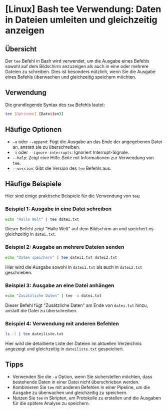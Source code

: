 # [Linux] Bash tee Verwendung: Daten in Dateien umleiten und gleichzeitig anzeigen

## Übersicht
Der `tee` Befehl in Bash wird verwendet, um die Ausgabe eines Befehls sowohl auf dem Bildschirm anzuzeigen als auch in eine oder mehrere Dateien zu schreiben. Dies ist besonders nützlich, wenn Sie die Ausgabe eines Befehls überwachen und gleichzeitig speichern möchten.

## Verwendung
Die grundlegende Syntax des `tee` Befehls lautet:

```bash
tee [Optionen] [Datei(en)]
```

## Häufige Optionen
- `-a` oder `--append`: Fügt die Ausgabe an das Ende der angegebenen Datei an, anstatt sie zu überschreiben.
- `-i` oder `--ignore-interrupts`: Ignoriert Interrupt-Signale.
- `--help`: Zeigt eine Hilfe-Seite mit Informationen zur Verwendung von `tee`.
- `--version`: Gibt die Version des `tee` Befehls aus.

## Häufige Beispiele
Hier sind einige praktische Beispiele für die Verwendung von `tee`:

### Beispiel 1: Ausgabe in eine Datei schreiben
```bash
echo "Hallo Welt" | tee datei.txt
```
Dieser Befehl zeigt "Hallo Welt" auf dem Bildschirm an und speichert es gleichzeitig in `datei.txt`.

### Beispiel 2: Ausgabe an mehrere Dateien senden
```bash
echo "Daten speichern" | tee datei1.txt datei2.txt
```
Hier wird die Ausgabe sowohl in `datei1.txt` als auch in `datei2.txt` geschrieben.

### Beispiel 3: Ausgabe an eine Datei anhängen
```bash
echo "Zusätzliche Daten" | tee -a datei.txt
```
Dieser Befehl fügt "Zusätzliche Daten" am Ende von `datei.txt` hinzu, anstatt die Datei zu überschreiben.

### Beispiel 4: Verwendung mit anderen Befehlen
```bash
ls -l | tee dateiliste.txt
```
Hier wird die detaillierte Liste der Dateien im aktuellen Verzeichnis angezeigt und gleichzeitig in `dateiliste.txt` gespeichert.

## Tipps
- Verwenden Sie die `-a` Option, wenn Sie sicherstellen möchten, dass bestehende Daten in einer Datei nicht überschrieben werden.
- Kombinieren Sie `tee` mit anderen Befehlen in einer Pipeline, um die Ausgabe zu überwachen und gleichzeitig zu speichern.
- Nutzen Sie `tee` in Skripten, um Protokolle zu erstellen und die Ausgaben für die spätere Analyse zu speichern.